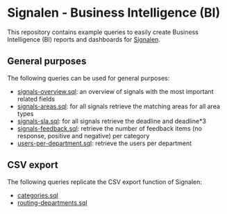 # Signalen - Business Intelligence (BI)

This repository contains example queries to easily create Business Intelligence (BI) reports and dashboards for [Signalen](https://www.signalen.org).

## General purposes

The following queries can be used for general purposes:

- [signals-overview.sql](./general/signals-overview.sql): an overview of signals with the most important related fields
- [signals-areas.sql](./general/signals-areas.sql): for all signals retrieve the matching areas for all area types
- [signals-sla.sql](./general/signals-sla.sql): for all signals retrieve the deadline and deadline*3
- [signals-feedback.sql](./general/signals-feedback.sql): retrieve the number of feedback items (no response, positive and negative) per category
- [users-per-department.sql](./general/users-per-department.sql): retrieve the users per department

## CSV export

The following queries replicate the CSV export function of Signalen:

- [categories.sql](./csv/categories.sql)
- [routing-departments.sql](./csv/routing-departments.sql)
